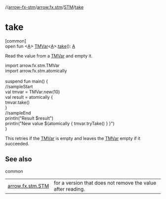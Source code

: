//[arrow-fx-stm](../../../index.md)/[arrow.fx.stm](../index.md)/[STM](index.md)/[take](take.md)

# take

[common]\
open fun &lt;[A](take.md)&gt; [TMVar](../-t-m-var/index.md)&lt;[A](take.md)&gt;.[take](take.md)(): [A](take.md)

Read the value from a [TMVar](../-t-m-var/index.md) and empty it.

import arrow.fx.stm.TMVar\
import arrow.fx.stm.atomically\
\
suspend fun main() {\
  //sampleStart\
  val tmvar = TMVar.new(10)\
  val result = atomically {\
    tmvar.take()\
  }\
  //sampleEnd\
  println("Result $result")\
  println("New value ${atomically { tmvar.tryTake() } }")\
}<!--- KNIT example-stm-11.kt -->

This retries if the [TMVar](../-t-m-var/index.md) is empty and leaves the [TMVar](../-t-m-var/index.md) empty if it succeeded.

## See also

common

| | |
|---|---|
| [arrow.fx.stm.STM](read.md) | for a version that does not remove the value after reading. |
